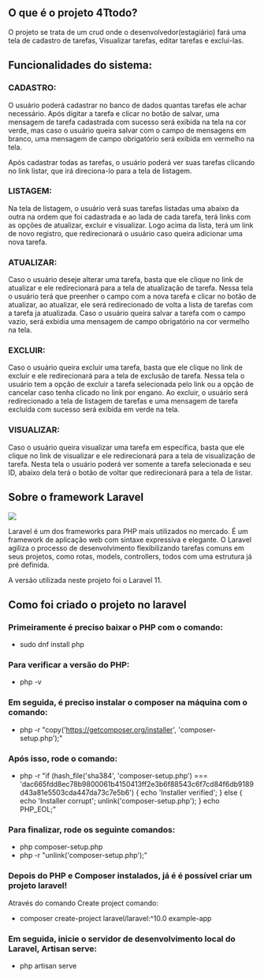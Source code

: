 ## O que é o projeto 4Ttodo?
O projeto se trata de um crud onde o desenvolvedor(estagiário) fará uma tela de cadastro de tarefas, Visualizar tarefas, editar tarefas e exclui-las.

## Funcionalidades do sistema:

### CADASTRO: <p>
O usuário poderá cadastrar no banco de dados quantas tarefas ele achar necessário. Após digitar a tarefa e clicar no botão de salvar, uma mensagem de tarefa cadastrada com sucesso será exibida na tela na cor verde, mas caso o usuário queira salvar com o campo de mensagens em branco, uma mensagem de campo obrigatório será exibida em vermelho na tela.

Após cadastrar todas as tarefas, o usuário poderá ver suas tarefas clicando no link listar, que irá direciona-lo para a tela de listagem.

### LISTAGEM:<p> 
Na tela de listagem, o usuário verá suas tarefas listadas uma abaixo da outra na ordem que foi cadastrada e ao lada de cada tarefa, terá links com as opções de atualizar, excluir e visualizar. Logo acima da lista, terá um link de novo registro, que redirecionará o usuário caso queira adicionar uma nova tarefa.

### ATUALIZAR:<p>
Caso o usuário deseje alterar uma tarefa, basta que ele clique no link de atualizar e ele redirecionará para a tela de atualização de tarefa. Nessa tela o usuário terá que preenher o campo com a nova tarefa e clicar no botão de atualizar, ao atualizar, ele será redirecionado de volta a lista de tarefas com a tarefa ja atualizada. Caso o usuário queira salvar a tarefa com o campo vazio, será exbidia uma mensagem de campo obrigatório na cor vermelho na tela.

### EXCLUIR:<p>
Caso o usuário queira excluir uma tarefa, basta que ele clique no link de excluir e ele redirecionará para a tela de exclusão de tarefa. Nessa tela o usuário tem a opção de excluir a tarefa selecionada pelo link ou a opção de cancelar caso tenha clicado no link por engano. Ao excluir, o usuário será redirecionado a tela de listagem de tarefas e uma mensagem de tarefa excluída com sucesso será exibida em verde na tela.

### VISUALIZAR:<p> 
Caso o usuário queira visualizar uma tarefa em específica, basta que ele clique no link de visualizar e ele redirecionará para a tela de visualização de tarefa. Nesta tela o usuário poderá ver somente a tarefa selecionada e seu ID, abaixo dela terá o botão de voltar que redirecionará para a tela de listar.


## Sobre o framework Laravel
<img src="https://i.ytimg.com/vi/CMwhGe12nxw/maxresdefault.jpg">
<p align="center">

Laravel é um dos frameworks para PHP mais utilizados no mercado. É um framework de aplicação web com sintaxe expressiva e elegante. O Laravel agiliza o processo de desenvolvimento flexibilizando tarefas comuns em seus projetos, como rotas, models, controllers, todos com uma estrutura já pré definida.<p> A versão utilizada neste projeto foi o Laravel 11.



## Como foi criado o projeto no laravel

### Primeiramente é preciso baixar o PHP com o comando:<p> 
- sudo dnf install php

### Para verificar a versão do PHP:<p>
-  php -v

### Em seguida, é preciso instalar o composer na máquina com o comando: <p>
- php -r "copy('https://getcomposer.org/installer', 'composer-setup.php');"

### Após isso, rode o comando:<p>
- php -r "if (hash_file('sha384', 'composer-setup.php') === 'dac665fdd8ec78b9800061b4150413ff2e3b6f88543c6f7cd84f6db9189d43a81e5503cda447da73c7e5b6') { echo 'Installer verified'; } else { echo 'Installer corrupt'; unlink('composer-setup.php'); } echo PHP_EOL;"

### Para finalizar, rode os seguinte comandos:<p>
- php composer-setup.php
- php -r "unlink('composer-setup.php');"

### Depois do PHP e Composer instalados, já é é possível criar um projeto laravel!
Através do comando Create project comando:
- composer create-project laravel/laravel:^10.0 example-app


### Em seguida, inicie o servidor de desenvolvimento local do Laravel, Artisan serve:
- php artisan serve

